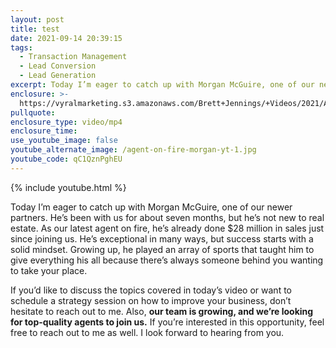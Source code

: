 ```yaml
---
layout: post
title: test
date: 2021-09-14 20:39:15
tags:
  - Transaction Management
  - Lead Conversion
  - Lead Generation
excerpt: Today I’m eager to catch up with Morgan McGuire, one of our newer partners.
enclosure: >-
  https://vyralmarketing.s3.amazonaws.com/Brett+Jennings/+Videos/2021/Agent+on+Fire+Morgan's+Road+to+%241M+GCI.mp4
pullquote:
enclosure_type: video/mp4
enclosure_time:
use_youtube_image: false
youtube_alternate_image: /agent-on-fire-morgan-yt-1.jpg
youtube_code: qC1QznPghEU
---
```

{% include youtube.html %}

Today I’m eager to catch up with Morgan McGuire, one of our newer partners. He’s been with us for about seven months, but he’s not new to real estate. As our latest agent on fire, he’s already done $28 million in sales just since joining us. He’s exceptional in many ways, but success starts with a solid mindset. Growing up, he played an array of sports that taught him to give everything his all because there’s always someone behind you wanting to take your place.

If you’d like to discuss the topics covered in today’s video or want to schedule a strategy session on how to improve your business, don’t hesitate to reach out to me. Also, **our team is growing, and we’re looking for top-quality agents to join us.** If you’re interested in this opportunity, feel free to reach out to me as well. I look forward to hearing from you.
